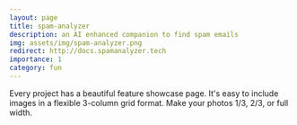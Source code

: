 ```yaml
---
layout: page
title: spam-analyzer
description: an AI enhanced companion to find spam emails
img: assets/img/spam-analyzer.png
redirect: http://docs.spamanalyzer.tech
importance: 1
category: fun
---
```


Every project has a beautiful feature showcase page.
It's easy to include images in a flexible 3-column grid format.
Make your photos 1/3, 2/3, or full width.
